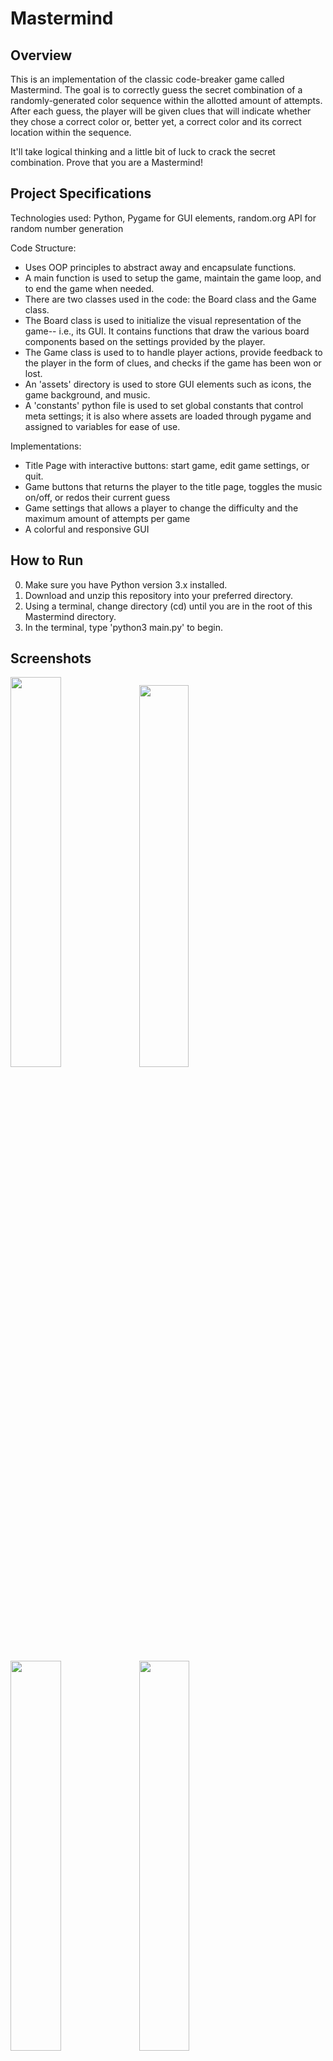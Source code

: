 # Mastermind

## Overview
This is an implementation of the classic code-breaker game called Mastermind. The goal is to correctly guess the secret combination 
of a randomly-generated color sequence within the allotted amount of attempts. After each guess, the player will be given clues that 
will indicate whether they chose a correct color or, better yet, a correct color and its correct location within the sequence. 

It'll take logical thinking and a little bit of luck to crack the secret combination. Prove that you are a Mastermind!


## Project Specifications
Technologies used: Python, Pygame for GUI elements, random.org API for random number generation

Code Structure:
* Uses OOP principles to abstract away and encapsulate functions.
* A main function is used to setup the game, maintain the game loop, and to end the game when needed.
* There are two classes used in the code: the Board class and the Game class.
* The Board class is used to initialize the visual representation of the game-- i.e., its GUI. It contains
  functions that draw the various board components based on the settings provided by the player.
* The Game class is used to to handle player actions, provide feedback to the player in the form of clues, 
  and checks if the game has been won or lost. 
* An 'assets' directory is used to store GUI elements such as icons, the game background, and music.
* A 'constants' python file is used to set global constants that control meta settings; it is also where
  assets are loaded through pygame and assigned to variables for ease of use. 

Implementations:
* Title Page with interactive buttons: start game, edit game settings, or quit.
* Game buttons that returns the player to the title page, toggles the music on/off, or redos their current guess
* Game settings that allows a player to change the difficulty and the maximum amount of attempts per game
* A colorful and responsive GUI


## How to Run
0. Make sure you have Python version 3.x installed.
1. Download and unzip this repository into your preferred directory. 
2. Using a terminal, change directory (cd) until you are in the root of this Mastermind directory. 
3. In the terminal, type 'python3 main.py' to begin.


## Screenshots
<img src="https://i.ibb.co/XFK5nq6/title.png" width="40%" /> <img src="https://i.ibb.co/hMKHYWL/gamesettings.png" width="39.6%" />

<img src="https://i.ibb.co/n08n77G/board.png" width="40%" /> <img src="https://i.ibb.co/LddjWqy/components.png" width="40%" />

<img src="https://i.ibb.co/x5NMwGC/clues.png" width="40%" /> <img src="https://i.ibb.co/k4sjpS4/lose-game.png" width="40%" />

<img src="https://i.ibb.co/bKdDg8H/lose-screen.png" width="40%" /> <img src="https://i.ibb.co/Q8qpRbv/win-screen.png" width="40%" />


